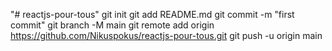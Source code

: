 "# reactjs-pour-tous"  git init git add README.md git commit -m "first commit" git branch -M main git remote add origin https://github.com/Nikuspokus/reactjs-pour-tous.git git push -u origin main

